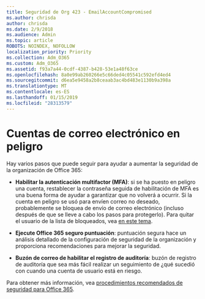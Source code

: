 ```yaml
---
title: Seguridad de Org 423 - EmailAccountCompromised
ms.author: chrisda
author: chrisda
ms.date: 2/9/2018
ms.audience: Admin
ms.topic: article
ROBOTS: NOINDEX, NOFOLLOW
localization_priority: Priority
ms.collection: Adm_O365
ms.custom: Adm_O365
ms.assetid: f93a7a44-0cdf-4387-b428-53e1a48f63ce
ms.openlocfilehash: 8a0e99ab260266e5c66ded4c05541c592efd4ed4
ms.sourcegitcommit: d6ea5e9458a2b8ceaab3ac4bd483e1130b9a398a
ms.translationtype: MT
ms.contentlocale: es-ES
ms.lasthandoff: 01/15/2019
ms.locfileid: "28313579"
---
```

# <a name="compromised-email-accounts"></a>Cuentas de correo electrónico en peligro

Hay varios pasos que puede seguir para ayudar a aumentar la seguridad de la organización de Office 365:
  
- **Habilitar la autenticación multifactor (MFA)**: si se ha puesto en peligro una cuenta, restablecer la contraseña seguida de habilitación de MFA es una buena forma de ayudar a garantizar que no volverá a ocurrir. Si la cuenta en peligro se usó para envíen correo no deseado, probablemente se bloquea de envío de correo electrónico (incluso después de que se lleve a cabo los pasos para protegerlo). Para quitar el usuario de la lista de bloqueados, vea [en este tema](https://technet.microsoft.com/library/ms.exch.eac.actioncenter.aspx).
    
- **Ejecute Office 365 seguro puntuación**: puntuación segura hace un análisis detallado de la configuración de seguridad de la organización y proporciona recomendaciones para mejorar la seguridad.
    
- **Buzón de correo de habilitar el registro de auditoría**: buzón de registro de auditoría que sea más fácil realizar un seguimiento de ¿qué sucedió con cuando una cuenta de usuario está en riesgo.
    
Para obtener más información, vea [procedimientos recomendados de seguridad para Office 365](https://support.office.com/article/9295e396-e53d-49b9-ae9b-0b5828cdedc3.aspx).
  

